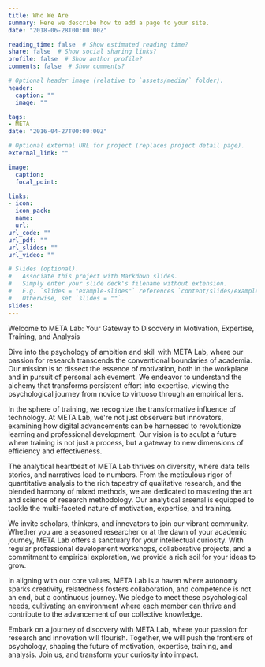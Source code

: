 ```yaml
---
title: Who We Are
summary: Here we describe how to add a page to your site.
date: "2018-06-28T00:00:00Z"

reading_time: false  # Show estimated reading time?
share: false  # Show social sharing links?
profile: false  # Show author profile?
comments: false  # Show comments?

# Optional header image (relative to `assets/media/` folder).
header:
  caption: ""
  image: ""

tags:
- META
date: "2016-04-27T00:00:00Z"

# Optional external URL for project (replaces project detail page).
external_link: ""

image:
  caption:
  focal_point:

links:
- icon: 
  icon_pack:
  name:
  url: 
url_code: ""
url_pdf: ""
url_slides: ""
url_video: ""

# Slides (optional).
#   Associate this project with Markdown slides.
#   Simply enter your slide deck's filename without extension.
#   E.g. `slides = "example-slides"` references `content/slides/example-slides.md`.
#   Otherwise, set `slides = ""`.
slides:
---
```


Welcome to META Lab: Your Gateway to Discovery in Motivation, Expertise, Training, and Analysis

Dive into the psychology of ambition and skill with META Lab, where our passion for research transcends the conventional boundaries of academia. Our mission is to dissect the essence of motivation, both in the workplace and in pursuit of personal achievement. We endeavor to understand the alchemy that transforms persistent effort into expertise, viewing the psychological journey from novice to virtuoso through an empirical lens.

In the sphere of training, we recognize the transformative influence of technology. At META Lab, we're not just observers but innovators, examining how digital advancements can be harnessed to revolutionize learning and professional development. Our vision is to sculpt a future where training is not just a process, but a gateway to new dimensions of efficiency and effectiveness.

The analytical heartbeat of META Lab thrives on diversity, where data tells stories, and narratives lead to numbers. From the meticulous rigor of quantitative analysis to the rich tapestry of qualitative research, and the blended harmony of mixed methods, we are dedicated to mastering the art and science of research methodology. Our analytical arsenal is equipped to tackle the multi-faceted nature of motivation, expertise, and training.

We invite scholars, thinkers, and innovators to join our vibrant community. Whether you are a seasoned researcher or at the dawn of your academic journey, META Lab offers a sanctuary for your intellectual curiosity. With regular professional development workshops, collaborative projects, and a commitment to empirical exploration, we provide a rich soil for your ideas to grow.

In aligning with our core values, META Lab is a haven where autonomy sparks creativity, relatedness fosters collaboration, and competence is not an end, but a continuous journey. We pledge to meet these psychological needs, cultivating an environment where each member can thrive and contribute to the advancement of our collective knowledge.

Embark on a journey of discovery with META Lab, where your passion for research and innovation will flourish. Together, we will push the frontiers of psychology, shaping the future of motivation, expertise, training, and analysis. Join us, and transform your curiosity into impact.
